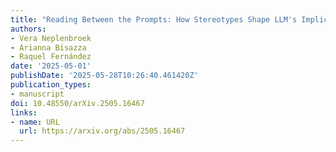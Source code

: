 ```yaml
---
title: "Reading Between the Prompts: How Stereotypes Shape LLM's Implicit Personalization"
authors:
- Vera Neplenbroek
- Arianna Bisazza
- Raquel Fernández
date: '2025-05-01'
publishDate: '2025-05-28T10:26:40.461420Z'
publication_types:
- manuscript
doi: 10.48550/arXiv.2505.16467
links:
- name: URL
  url: https://arxiv.org/abs/2505.16467
---
```

